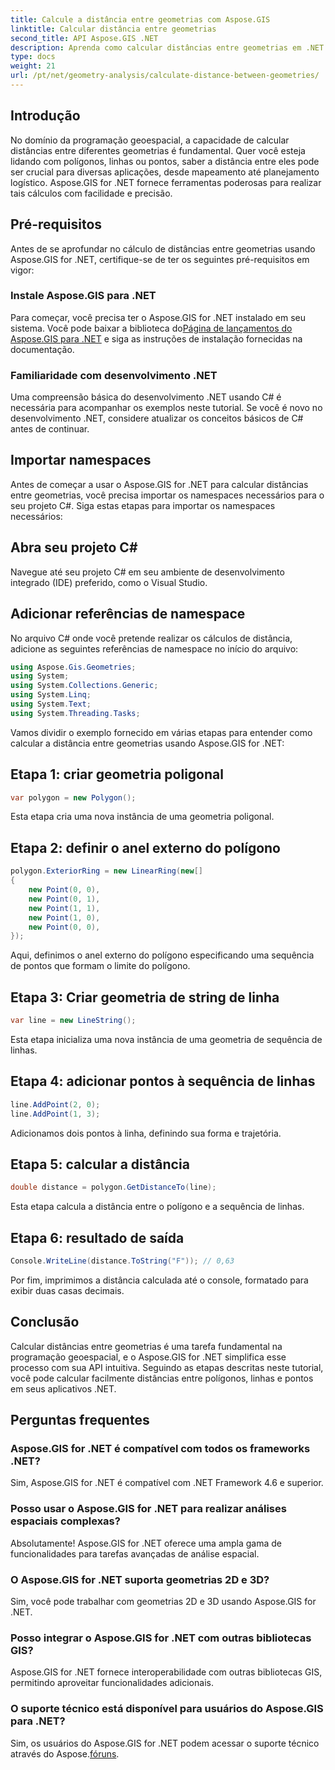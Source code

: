 ```yaml
---
title: Calcule a distância entre geometrias com Aspose.GIS
linktitle: Calcular distância entre geometrias
second_title: API Aspose.GIS .NET
description: Aprenda como calcular distâncias entre geometrias em .NET usando Aspose.GIS. Guia passo a passo com exemplos de código. Aprimore suas aplicações geoespaciais.
type: docs
weight: 21
url: /pt/net/geometry-analysis/calculate-distance-between-geometries/
---
```

## Introdução
No domínio da programação geoespacial, a capacidade de calcular distâncias entre diferentes geometrias é fundamental. Quer você esteja lidando com polígonos, linhas ou pontos, saber a distância entre eles pode ser crucial para diversas aplicações, desde mapeamento até planejamento logístico. Aspose.GIS for .NET fornece ferramentas poderosas para realizar tais cálculos com facilidade e precisão.
## Pré-requisitos
Antes de se aprofundar no cálculo de distâncias entre geometrias usando Aspose.GIS for .NET, certifique-se de ter os seguintes pré-requisitos em vigor:
### Instale Aspose.GIS para .NET
 Para começar, você precisa ter o Aspose.GIS for .NET instalado em seu sistema. Você pode baixar a biblioteca do[Página de lançamentos do Aspose.GIS para .NET](https://releases.aspose.com/gis/net/) e siga as instruções de instalação fornecidas na documentação.
### Familiaridade com desenvolvimento .NET
Uma compreensão básica do desenvolvimento .NET usando C# é necessária para acompanhar os exemplos neste tutorial. Se você é novo no desenvolvimento .NET, considere atualizar os conceitos básicos de C# antes de continuar.

## Importar namespaces
Antes de começar a usar o Aspose.GIS for .NET para calcular distâncias entre geometrias, você precisa importar os namespaces necessários para o seu projeto C#. Siga estas etapas para importar os namespaces necessários:
## Abra seu projeto C#
Navegue até seu projeto C# em seu ambiente de desenvolvimento integrado (IDE) preferido, como o Visual Studio.
## Adicionar referências de namespace
No arquivo C# onde você pretende realizar os cálculos de distância, adicione as seguintes referências de namespace no início do arquivo:
```csharp
using Aspose.Gis.Geometries;
using System;
using System.Collections.Generic;
using System.Linq;
using System.Text;
using System.Threading.Tasks;
```

Vamos dividir o exemplo fornecido em várias etapas para entender como calcular a distância entre geometrias usando Aspose.GIS for .NET:
## Etapa 1: criar geometria poligonal
```csharp
var polygon = new Polygon();
```
Esta etapa cria uma nova instância de uma geometria poligonal.
## Etapa 2: definir o anel externo do polígono
```csharp
polygon.ExteriorRing = new LinearRing(new[]
{
    new Point(0, 0),
    new Point(0, 1),
    new Point(1, 1),
    new Point(1, 0),
    new Point(0, 0),
});
```
Aqui, definimos o anel externo do polígono especificando uma sequência de pontos que formam o limite do polígono.
## Etapa 3: Criar geometria de string de linha
```csharp
var line = new LineString();
```
Esta etapa inicializa uma nova instância de uma geometria de sequência de linhas.
## Etapa 4: adicionar pontos à sequência de linhas
```csharp
line.AddPoint(2, 0);
line.AddPoint(1, 3);
```
Adicionamos dois pontos à linha, definindo sua forma e trajetória.
## Etapa 5: calcular a distância
```csharp
double distance = polygon.GetDistanceTo(line);
```
Esta etapa calcula a distância entre o polígono e a sequência de linhas.
## Etapa 6: resultado de saída
```csharp
Console.WriteLine(distance.ToString("F")); // 0,63
```
Por fim, imprimimos a distância calculada até o console, formatado para exibir duas casas decimais.

## Conclusão
Calcular distâncias entre geometrias é uma tarefa fundamental na programação geoespacial, e o Aspose.GIS for .NET simplifica esse processo com sua API intuitiva. Seguindo as etapas descritas neste tutorial, você pode calcular facilmente distâncias entre polígonos, linhas e pontos em seus aplicativos .NET.
## Perguntas frequentes
### Aspose.GIS for .NET é compatível com todos os frameworks .NET?
Sim, Aspose.GIS for .NET é compatível com .NET Framework 4.6 e superior.
### Posso usar o Aspose.GIS for .NET para realizar análises espaciais complexas?
Absolutamente! Aspose.GIS for .NET oferece uma ampla gama de funcionalidades para tarefas avançadas de análise espacial.
### O Aspose.GIS for .NET suporta geometrias 2D e 3D?
Sim, você pode trabalhar com geometrias 2D e 3D usando Aspose.GIS for .NET.
### Posso integrar o Aspose.GIS for .NET com outras bibliotecas GIS?
Aspose.GIS for .NET fornece interoperabilidade com outras bibliotecas GIS, permitindo aproveitar funcionalidades adicionais.
### O suporte técnico está disponível para usuários do Aspose.GIS para .NET?
 Sim, os usuários do Aspose.GIS for .NET podem acessar o suporte técnico através do Aspose.[fóruns](https://forum.aspose.com/c/gis/33).